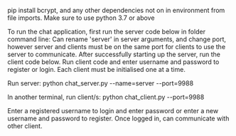pip install bcrypt, and any other dependencies not on in environment from file imports. Make sure to use python 3.7 or above

To run the chat application, first run the server code below in folder command line:
Can rename 'server' in server arguments, and change port, however server and clients must be on the same port for clients to use the server to communicate.
After successfully starting up the server, run the client code below.
Run client code and enter username and password to register or login. Each client must be initialised one at a time.

Run server:
python chat_server.py --name=server --port=9988

In another terminal, run client/s:
python chat_client.py --port=9988

Enter a registered username to login and enter password or enter a new username and password to register.
Once logged in, can communicate with other client.
